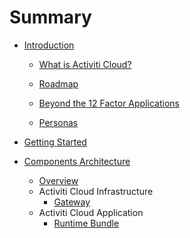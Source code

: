 # Summary

* [Introduction](README.md)

  * [What is Activiti Cloud?](/introduction.md)

  * [Roadmap](roadmap.md)

  * [Beyond the 12 Factor Applications](/12factor.md)

  * [Personas](personas.md)

* [Getting Started](setting-up-the-environment.md)

* [Components Architecture](/components.md)

  * [Overview](/components/Overview.md)
  * Activiti Cloud Infrastructure
    * [Gateway](/components/activiti-cloud-infra/gateway.md)
  * Activiti Cloud Application
    * [Runtime Bundle](/components/RuntimeBundle.md)



